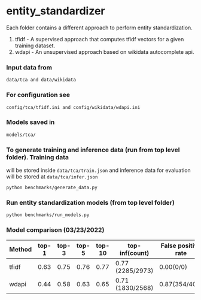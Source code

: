 # entity_standardizer
Each folder contains a different approach to perform entity standardization.

1. tfidf - A supervised approach that computes tfidf vectors for a given training dataset.
2. wdapi - An unsupervised approach based on wikidata autocomplete api.

### Input data from
 ``data/tca and data/wikidata``
 
### For configuration see 
 ``config/tca/tfidf.ini and config/wikidata/wdapi.ini``

### Models saved in 
  ``models/tca/``

### To generate training and inference data (run from top level folder). Training data
will be stored inside ``data/tca/train.json`` and inference data for evaluation will 
be stored at ``data/tca/infer.json``

```
python benchmarks/generate_data.py
```

### Run entity standardization models (from top level folder)

```
python benchmarks/run_models.py
```

### Model comparison (03/23/2022)
<p><table> <thead> 
<tr><th>Method</th><th>top-1</th><th>top-3</th><th>top-5</th><th>top-10</th><th>top-inf(count)</th><th>False positive rate</th><th>Runtime (on cpu)</th></tr> 
</thead> <tbody> 
<tr><td>tfidf</td><td>0.63</td><td>0.75</td><td>0.76</td><td>0.77</td><td>0.77 (2285/2973)</td><td>0.00(0/0)</td><td>58.49s</td></tr> 
<tr><td>wdapi</td><td>0.44</td><td>0.58</td><td>0.63</td><td>0.65</td><td>0.71 (1830/2568)</td><td>0.87(354/405)</td><td>2483.35s</td></tr> 
</tbody> </table></p>
